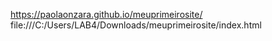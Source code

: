  https://paolaonzara.github.io/meuprimeirosite/
file:///C:/Users/LAB4/Downloads/meuprimeirosite/index.html
